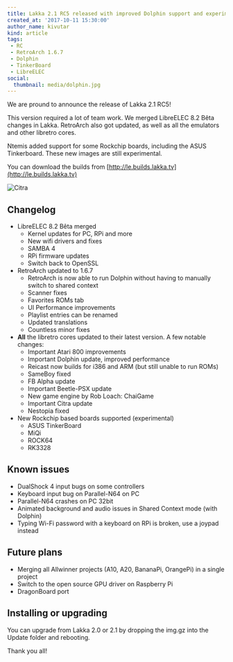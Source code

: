 ```yaml
---
title: Lakka 2.1 RC5 released with improved Dolphin support and experimental ASUS TinkerBoard support
created_at: '2017-10-11 15:30:00'
author_name: kivutar
kind: article
tags:
 - RC
 - RetroArch 1.6.7
 - Dolphin
 - TinkerBoard
 - LibreELEC
social:
  thumbnail: media/dolphin.jpg
---
```


We are pround to announce the release of Lakka 2.1 RC5!

This version required a lot of team work. We merged LibreELEC 8.2 Bêta changes in Lakka. RetroArch also got updated, as well as all the emulators and other libretro cores.

Ntemis added support for some Rockchip boards, including the ASUS Tinkerboard. These new images are still experimental.

You can download the builds from [http://le.builds.lakka.tv](http://le.builds.lakka.tv)

![Citra](media/dolphin.jpg)

## Changelog

 - LibreELEC 8.2 Bêta merged
   - Kernel updates for PC, RPi and more
   - New wifi drivers and fixes
   - SAMBA 4
   - RPi firmware updates
   - Switch back to OpenSSL
 - RetroArch updated to 1.6.7
   - RetroArch is now able to run Dolphin without having to manually switch to shared context
   - Scanner fixes
   - Favorites ROMs tab
   - UI Performance improvements
   - Playlist entries can be renamed
   - Updated translations
   - Countless minor fixes
 - **All** the libretro cores updated to their latest version. A few notable changes:
   - Important Atari 800 improvements
   - Important Dolphin update, improved performance
   - Reicast now builds for i386 and ARM (but still unable to run ROMs)
   - SameBoy fixed
   - FB Alpha update
   - Important Beetle-PSX update
   - New game engine by Rob Loach: ChaiGame
   - Important Citra update
   - Nestopia fixed
 - New Rockchip based boards supported (experimental)
   - ASUS TinkerBoard
   - MiQi
   - ROCK64
   - RK3328

## Known issues

 - DualShock 4 input bugs on some controllers
 - Keyboard input bug on Parallel-N64 on PC
 - Parallel-N64 crashes on PC 32bit
 - Animated background and audio issues in Shared Context mode (with Dolphin)
 - Typing Wi-Fi password with a keyboard on RPi is broken, use a joypad instead

## Future plans

 - Merging all Allwinner projects (A10, A20, BananaPi, OrangePi) in a single project
 - Switch to the open source GPU driver on Raspberry Pi
 - DragonBoard port

## Installing or upgrading

You can upgrade from Lakka 2.0 or 2.1 by dropping the img.gz into the Update folder and rebooting.

Thank you all!
